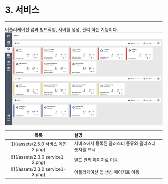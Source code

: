 # 3. 서비스

---

어플리케이션 맵과 빌드작업, 서버를 생성, 관리 하는 기능이다.![](/assets/2.5_ko_service_01.png)

| 목록 | 설명 |
| :---: | :--- |
| ![](/assets/2.5.0 서비스 메인2.png) | 서비스에서 등록된 클러스터 종류와 클러스터 숫자를 표시 |
| ![](/assets/2.3.0 service1-2.png) | 빌드 관리 페이지로 이동 |
| ![](/assets/2.3.0 service1-3.png) | 어플리케이션 맵 생성 페이지로 이동 |



